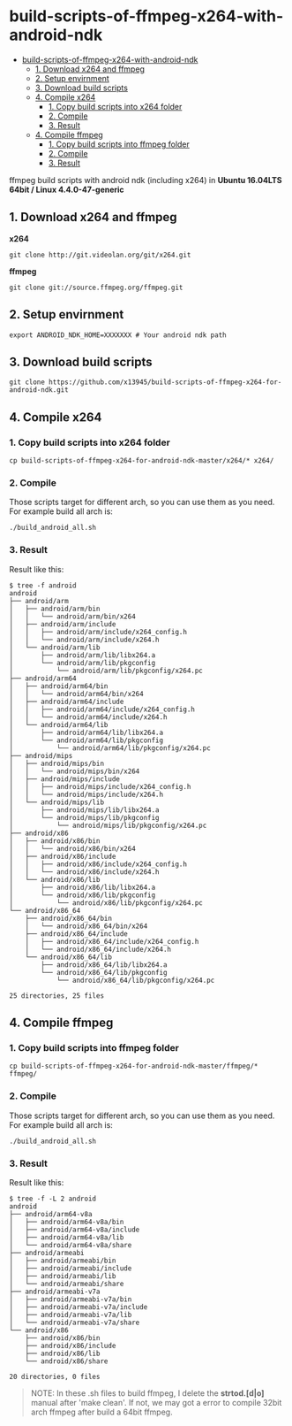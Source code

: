 # build-scripts-of-ffmpeg-x264-with-android-ndk

<!-- TOC depthFrom:1 depthTo:6 withLinks:1 updateOnSave:1 orderedList:0 -->

- [build-scripts-of-ffmpeg-x264-with-android-ndk](#build-scripts-of-ffmpeg-x264-with-android-ndk)
    - [1. Download x264 and ffmpeg](#1-download-x264-and-ffmpeg)
    - [2. Setup envirnment](#2-setup-envirnment)
    - [3. Download build scripts](#3-download-build-scripts)
    - [4. Compile x264](#4-compile-x264)
        - [1. Copy build scripts into x264 folder](#1-copy-build-scripts-into-x264-folder)
        - [2. Compile](#2-compile)
        - [3. Result](#3-result)
    - [4. Compile ffmpeg](#4-compile-ffmpeg)
        - [1. Copy build scripts into ffmpeg folder](#1-copy-build-scripts-into-ffmpeg-folder)
        - [2. Compile](#2-compile)
        - [3. Result](#3-result)

<!-- /TOC -->

ffmpeg build scripts with android ndk (including x264) in **Ubuntu 16.04LTS 64bit / Linux 4.4.0-47-generic**

## 1. Download x264 and ffmpeg
**x264**
```shell
git clone http://git.videolan.org/git/x264.git
```
**ffmpeg**
```shell
git clone git://source.ffmpeg.org/ffmpeg.git
```
## 2. Setup envirnment
```shell
export ANDROID_NDK_HOME=XXXXXXX # Your android ndk path
```
## 3. Download build scripts
```shell
git clone https://github.com/x13945/build-scripts-of-ffmpeg-x264-for-android-ndk.git
```
## 4. Compile x264
### 1. Copy build scripts into x264 folder
```shell
cp build-scripts-of-ffmpeg-x264-for-android-ndk-master/x264/* x264/
```
### 2. Compile
Those scripts target for different arch, so you can use them as you need. For example build all arch is:
```shell
./build_android_all.sh
```
### 3. Result
Result like this:
```shell
$ tree -f android
android
├── android/arm
│   ├── android/arm/bin
│   │   └── android/arm/bin/x264
│   ├── android/arm/include
│   │   ├── android/arm/include/x264_config.h
│   │   └── android/arm/include/x264.h
│   └── android/arm/lib
│       ├── android/arm/lib/libx264.a
│       └── android/arm/lib/pkgconfig
│           └── android/arm/lib/pkgconfig/x264.pc
├── android/arm64
│   ├── android/arm64/bin
│   │   └── android/arm64/bin/x264
│   ├── android/arm64/include
│   │   ├── android/arm64/include/x264_config.h
│   │   └── android/arm64/include/x264.h
│   └── android/arm64/lib
│       ├── android/arm64/lib/libx264.a
│       └── android/arm64/lib/pkgconfig
│           └── android/arm64/lib/pkgconfig/x264.pc
├── android/mips
│   ├── android/mips/bin
│   │   └── android/mips/bin/x264
│   ├── android/mips/include
│   │   ├── android/mips/include/x264_config.h
│   │   └── android/mips/include/x264.h
│   └── android/mips/lib
│       ├── android/mips/lib/libx264.a
│       └── android/mips/lib/pkgconfig
│           └── android/mips/lib/pkgconfig/x264.pc
├── android/x86
│   ├── android/x86/bin
│   │   └── android/x86/bin/x264
│   ├── android/x86/include
│   │   ├── android/x86/include/x264_config.h
│   │   └── android/x86/include/x264.h
│   └── android/x86/lib
│       ├── android/x86/lib/libx264.a
│       └── android/x86/lib/pkgconfig
│           └── android/x86/lib/pkgconfig/x264.pc
└── android/x86_64
    ├── android/x86_64/bin
    │   └── android/x86_64/bin/x264
    ├── android/x86_64/include
    │   ├── android/x86_64/include/x264_config.h
    │   └── android/x86_64/include/x264.h
    └── android/x86_64/lib
        ├── android/x86_64/lib/libx264.a
        └── android/x86_64/lib/pkgconfig
            └── android/x86_64/lib/pkgconfig/x264.pc

25 directories, 25 files
```
## 4. Compile ffmpeg
### 1. Copy build scripts into ffmpeg folder
```shell
cp build-scripts-of-ffmpeg-x264-for-android-ndk-master/ffmpeg/* ffmpeg/
```
### 2. Compile
Those scripts target for different arch, so you can use them as you need. For example build all arch is:
```shell
./build_android_all.sh
```
### 3. Result
Result like this:
```shell
$ tree -f -L 2 android
android
├── android/arm64-v8a
│   ├── android/arm64-v8a/bin
│   ├── android/arm64-v8a/include
│   ├── android/arm64-v8a/lib
│   └── android/arm64-v8a/share
├── android/armeabi
│   ├── android/armeabi/bin
│   ├── android/armeabi/include
│   ├── android/armeabi/lib
│   └── android/armeabi/share
├── android/armeabi-v7a
│   ├── android/armeabi-v7a/bin
│   ├── android/armeabi-v7a/include
│   ├── android/armeabi-v7a/lib
│   └── android/armeabi-v7a/share
└── android/x86
    ├── android/x86/bin
    ├── android/x86/include
    ├── android/x86/lib
    └── android/x86/share

20 directories, 0 files
```
> NOTE: In these .sh files to build ffmpeg, I delete the **strtod.[d|o]** manual after 'make clean'. If not, we may got a error to compile 32bit arch ffmpeg after build a 64bit ffmpeg.
